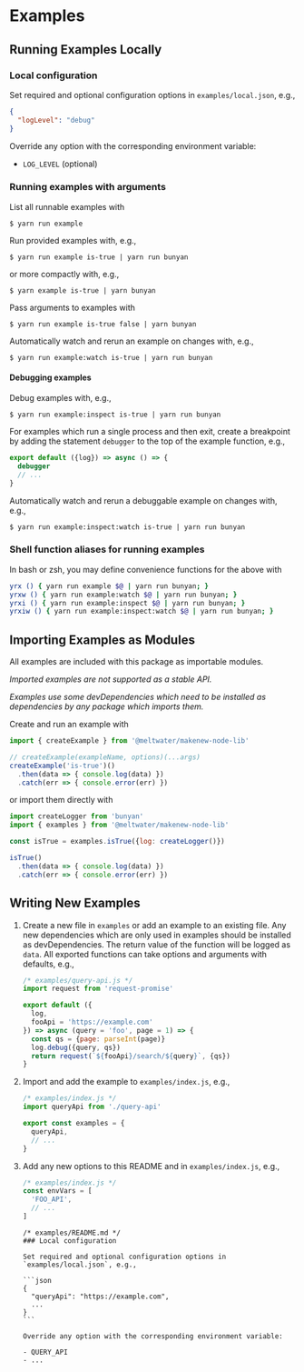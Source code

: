 # Examples

<!--- TODO: Update all uses of is-true and isTrue with added example. -->

## Running Examples Locally

### Local configuration

Set required and optional configuration options in `examples/local.json`, e.g.,

```json
{
  "logLevel": "debug"
}
```

Override any option with the corresponding environment variable:

- `LOG_LEVEL` (optional)

### Running examples with arguments

List all runnable examples with

```
$ yarn run example
```

Run provided examples with, e.g.,

```
$ yarn run example is-true | yarn run bunyan
```

or more compactly with, e.g.,

```
$ yarn example is-true | yarn bunyan
```

Pass arguments to examples with

```
$ yarn run example is-true false | yarn bunyan
```

Automatically watch and rerun an example on changes with, e.g.,

```
$ yarn run example:watch is-true | yarn run bunyan
```

#### Debugging examples

Debug examples with, e.g.,

```
$ yarn run example:inspect is-true | yarn run bunyan
```

For examples which run a single process and then exit,
create a breakpoint by adding the statement `debugger`
to the top of the example function, e.g.,

```js
export default ({log}) => async () => {
  debugger
  // ...
}
```

Automatically watch and rerun a debuggable example on changes with, e.g.,

```
$ yarn run example:inspect:watch is-true | yarn run bunyan
```

### Shell function aliases for running examples

In bash or zsh, you may define convenience functions for the above with

```bash
yrx () { yarn run example $@ | yarn run bunyan; }
yrxw () { yarn run example:watch $@ | yarn run bunyan; }
yrxi () { yarn run example:inspect $@ | yarn run bunyan; }
yrxiw () { yarn run example:inspect:watch $@ | yarn run bunyan; }
```

## Importing Examples as Modules

All examples are included with this package as importable modules.

_Imported examples are not supported as a stable API._

_Examples use some devDependencies
which need to be installed as dependencies
by any package which imports them._

Create and run an example with

```js
import { createExample } from '@meltwater/makenew-node-lib'

// createExample(exampleName, options)(...args)
createExample('is-true')()
  .then(data => { console.log(data) })
  .catch(err => { console.error(err) })
```

or import them directly with

```js
import createLogger from 'bunyan'
import { examples } from '@meltwater/makenew-node-lib'

const isTrue = examples.isTrue({log: createLogger()})

isTrue()
  .then(data => { console.log(data) })
  .catch(err => { console.error(err) })
```

## Writing New Examples

1. Create a new file in `examples` or add an example to an existing file.
   Any new dependencies which are only used
   in examples should be installed as devDependencies.
   The return value of the function will be logged as `data`.
   All exported functions can take options and arguments with defaults, e.g.,

   ```js
   /* examples/query-api.js */
   import request from 'request-promise'

   export default ({
     log,
     fooApi = 'https://example.com'
   }) => async (query = 'foo', page = 1) => {
     const qs = {page: parseInt(page)}
     log.debug({query, qs})
     return request(`${fooApi}/search/${query}`, {qs})
   }
   ```

2. Import and add the example to `examples/index.js`, e.g.,

   ```js
   /* examples/index.js */
   import queryApi from './query-api'

   export const examples = {
     queryApi,
     // ...
   }
   ```

3. Add any new options to this README and in `examples/index.js`, e.g.,

   ```js
   /* examples/index.js */
   const envVars = [
     'FOO_API',
     // ...
   ]
   ```

   ````
   /* examples/README.md */
   ### Local configuration

   Set required and optional configuration options in `examples/local.json`, e.g.,

   ```json
   {
     "queryApi": "https://example.com",
     ...
   }
   ```

   Override any option with the corresponding environment variable:

   - QUERY_API
   - ...
   ````
